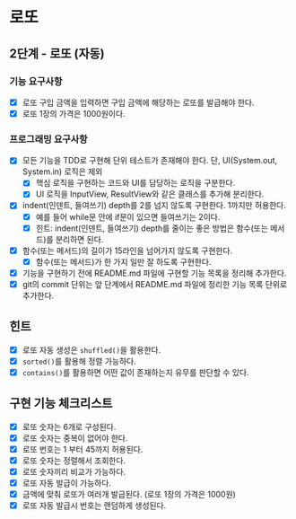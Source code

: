# 로또

## 2단계 - 로또 (자동)
### 기능 요구사항
- [x] 로또 구입 금액을 입력하면 구입 금액에 해당하는 로또를 발급해야 한다.
- [x] 로또 1장의 가격은 1000원이다.

### 프로그래밍 요구사항
- [x] 모든 기능을 TDD로 구현해 단위 테스트가 존재해야 한다. 단, UI(System.out, System.in) 로직은 제외
  - [x] 핵심 로직을 구현하는 코드와 UI를 담당하는 로직을 구분한다.
  - [x] UI 로직을 InputView, ResultView와 같은 클래스를 추가해 분리한다.
- [x] indent(인덴트, 들여쓰기) depth를 2를 넘지 않도록 구현한다. 1까지만 허용한다.
  - [x] 예를 들어 while문 안에 if문이 있으면 들여쓰기는 2이다.
  - [x] 힌트: indent(인덴트, 들여쓰기) depth를 줄이는 좋은 방법은 함수(또는 메서드)를 분리하면 된다.
- [x] 함수(또는 메서드)의 길이가 15라인을 넘어가지 않도록 구현한다.
  - [x] 함수(또는 메서드)가 한 가지 일만 잘 하도록 구현한다.
- [x] 기능을 구현하기 전에 README.md 파일에 구현할 기능 목록을 정리해 추가한다.
- [x] git의 commit 단위는 앞 단계에서 README.md 파일에 정리한 기능 목록 단위로 추가한다.

## 힌트
- [x] 로또 자동 생성은 ```shuffled()```을 활용한다.
- [x] ```sorted()```를 활용해 정렬 가능하다.
- [x] ```contains()```를 활용하면 어떤 값이 존재하는지 유무를 판단할 수 있다.

## 구현 기능 체크리스트
- [x] 로또 숫자는 6개로 구성된다.
- [x] 로또 숫자는 중복이 없어야 한다.
- [x] 로또 번호는 1 부터 45까지 허용된다.
- [x] 로또 숫자는 정렬해서 조회한다.
- [x] 로또 숫자끼리 비교가 가능하다.
- [x] 로또 자동 발급이 가능하다.
- [x] 금액에 맞춰 로또가 여러개 발급된다. (로또 1장의 가격은 1000원)
- [x] 로또 자동 발급시 번호는 랜덤하게 생성된다.
